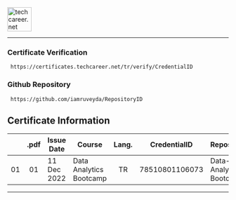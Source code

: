 <a href="https://www.techcareer.net/" target="_blank">
<img height="55" alt="techcareer.net Badge" src="https://img.shields.io/badge/techcareer.net-00C26D?logoColor=white&style=for-the-badge"></code> </a>	
</a>

<hr>

### Certificate Verification

     https://certificates.techcareer.net/tr/verify/CredentialID

### Github Repository

     https://github.com/iamruveyda/RepositoryID

## Certificate Information

|     | .pdf | Issue Date  | Course                  | Lang. | CredentialID   | RepositoryID            |
| :-: | :--: | ----------- | ----------------------- | :---: | -------------- | ----------------------- |
| 01  |  01  | 11 Dec 2022 | Data Analytics Bootcamp |  TR   | 78510801106073 | Data-Analytics-Bootcamp |

<hr>
